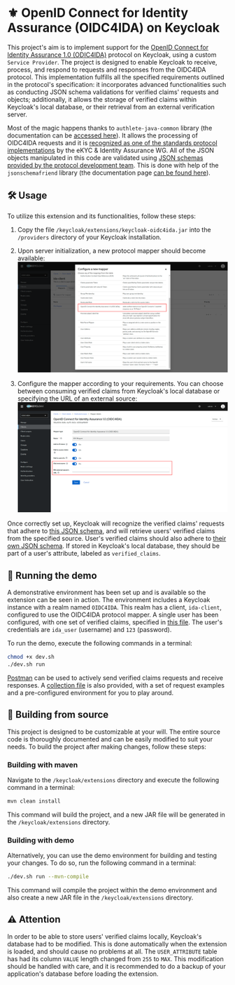 # ⚜️ OpenID Connect for Identity Assurance (OIDC4IDA) on Keycloak
This project's aim is to implement support for the [OpenID Connect for Identity Assurance 1.0 (ODIC4IDA)](https://openid.net/specs/openid-connect-4-identity-assurance-1_0.html) protocol on Keycloak, using a custom `Service Provider`. The project is designed to enable Keycloak to receive, process, and respond to requests and responses from the OIDC4IDA protocol. This implementation fulfills all the specified requirements outlined in the protocol's specification: it incorporates advanced functionalities such as conducting JSON schema validations for verified claims' requests and objects; additionally, it allows the storage of verified claims within Keycloak's local database, or their retrieval from an external verification server.

Most of the magic happens thanks to `authlete-java-common` library (the documentation can be [accessed here](https://github.com/authlete/authlete-java-common)). It allows the processing of OIDC4IDA requests and it is [recognized as one of the standards protocol implementations](https://bitbucket.org/openid/ekyc-ida/wiki/Implementations) by the eKYC & Identity Assurance WG. All of the JSON objects manipulated in this code are validated using [JSON schemas provided by the protocol development team](https://bitbucket.org/openid/ekyc-ida/src/master/schema/). This is done with help of the `jsonschemafriend` library (the documentation page [can be found here](https://github.com/jimblackler/jsonschemafriend)).

## 🛠️ Usage
To utilize this extension and its functionalities, follow these steps:

1. Copy the file `/keycloak/extensions/keycloak-oidc4ida.jar` into the `/providers` directory of your Keycloak installation.

1. Upon server initialization, a new protocol mapper should become available: ![Screenshot of Keycloak's interface, depicting the new OIDC4IDA protocol mapper.](images/protocol-mapper.png)

1. Configure the mapper according to your requirements. You can choose between consuming verified claims from Keycloak's local database or specifying the URL of an external source: ![Screenshot of Keycloak's interface, depicting OIDC4IDA protocol mapper's configuration page.](images/protocol-mapper-config.png)

Once correctly set up, Keycloak will recognize the verified claims' requests that adhere to [this JSON schema](keycloak/extensions/src/main/resources/schema/verified_claims_request.json), and will retrieve users' verified claims from the specified source. User's verified claims should also adhere to [their own JSON schema](keycloak/extensions/src/main/resources/schema/verified_claims.json). If stored in Keycloak's local database, they should be part of a user's attribute, labeled as `verified_claims`.

## 🔬 Running the demo
A demonstrative environment has been set up and is available so the extension can be seen in action. The environment includes a Keycloak instance with a realm named `OIDC4IDA`. This realm has a client, `ida-client`, configured to use the OIDC4IDA protocol mapper. A single user has been configured, with one set of verified claims, specified in [this file](). The user's credentials are `ida_user` (username) and `123` (password).

To run the demo, execute the following commands in a terminal:
```bash
chmod +x dev.sh
./dev.sh run
```

[Postman](https://www.postman.com/) can be used to actively send verified claims requests and receive responses. A [collection file](requests/postman/OIDC4IDA.postman_collection.json) is also provided, with a set of request examples and a pre-configured environment for you to play around.

## 🚧 Building from source
This project is designed to be customizable at your will. The entire source code is thoroughly documented and can be easily modified to suit your needs. To build the project after making changes, follow these steps:

### Building with maven
Navigate to the `/keycloak/extensions` directory and execute the following command in a terminal:
```bash
mvn clean install
```
This command will build the project, and a new JAR file will be generated in the `/keycloak/extensions` directory.

### Building with demo
Alternatively, you can use the demo environment for building and testing your changes. To do so, run the following command in a terminal:
```bash
./dev.sh run --mvn-compile
```
This command will compile the project within the demo environment and also create a new JAR file in the `/keycloak/extensions` directory.

## ⚠️ Attention
In order to be able to store users' verified claims locally, Keycloak's database had to be modified. This is done automatically when the extension is loaded, and should cause no problems at all. The `USER_ATTRIBUTE` table has had its column `VALUE` length changed from `255` to `MAX`. This modification should be handled with care, and it is recommended to do a backup of your application's database before loading the extension.